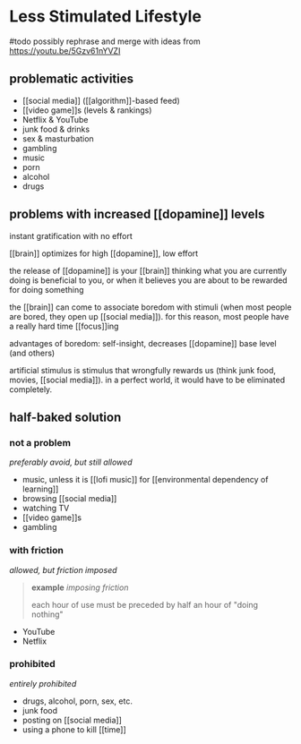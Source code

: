 # Less Stimulated Lifestyle

#todo possibly rephrase and merge with ideas from <https://youtu.be/5Gzv61nYVZI>

## problematic activities

- [[social media]] ([[algorithm]]-based feed)
- [[video game]]s (levels & rankings)
- Netflix & YouTube
- junk food & drinks
- sex & masturbation
- gambling
- music
- porn
- alcohol
- drugs

## problems with increased [[dopamine]] levels

instant gratification with no effort

[[brain]] optimizes for high [[dopamine]], low effort

the release of [[dopamine]] is your [[brain]] thinking what you are currently doing is beneficial to you, or when it believes you are about to be rewarded for doing something

the [[brain]] can come to associate boredom with stimuli (when most people are bored, they open up [[social media]]). for this reason, most people have a really hard time [[focus]]ing

advantages of boredom: self-insight, decreases [[dopamine]] base level (and others)

artificial stimulus is stimulus that wrongfully rewards us (think junk food, movies, [[social media]]). in a perfect world, it would have to be eliminated completely.

## half-baked solution

### not a problem

_preferably avoid, but still allowed_

- music, unless it is [[lofi music]] for [[environmental dependency of learning]]
- browsing [[social media]]
- watching TV
- [[video game]]s
- gambling

### with friction

_allowed, but friction imposed_

> **example** _imposing friction_
>
> each hour of use must be preceded by half an hour of "doing nothing"

- YouTube
- Netflix

### prohibited

_entirely prohibited_

- drugs, alcohol, porn, sex, etc.
- junk food
- posting on [[social media]]
- using a phone to kill [[time]]
